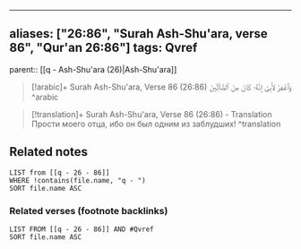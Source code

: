 
---
aliases: ["26:86", "Surah Ash-Shu'ara, verse 86", "Qur'an 26:86"]
tags: Qvref
---

parent:: [[q - Ash-Shu'ara (26)|Ash-Shu'ara]]

> [!arabic]+ Surah Ash-Shu'ara, Verse 86 (26:86)
> <span class="quran-arabic">وَٱغْفِرْ لِأَبِىٓ إِنَّهُۥ كَانَ مِنَ ٱلضَّآلِّينَ</span>
^arabic

> [!translation]+ Surah Ash-Shu'ara, Verse 86 (26:86) - Translation
> Прости моего отца, ибо он был одним из заблудших!
^translation



## Related notes
```dataview
LIST from [[q - 26 - 86]]
WHERE !contains(file.name, "q - ")
SORT file.name ASC
```

### Related verses (footnote backlinks)
```dataview
LIST FROM [[q - 26 - 86]] AND #Qvref
SORT file.name ASC
```

